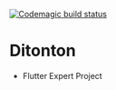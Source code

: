 [![Codemagic build status](https://api.codemagic.io/apps/6186803af780e4c35c54aa93/release-workflow/status_badge.svg)](https://codemagic.io/apps/6186803af780e4c35c54aa93/release-workflow/latest_build)

# Ditonton
- Flutter Expert Project